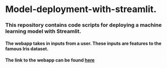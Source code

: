 # Model-deployment-with-streamlit.
### This repository contains code scripts for deploying a machine learning model with Streamlit. 
#### The webapp takes in inputs from a user. These inputs are features to the famous Iris dataset.

#### The link to the webapp can be found [here](https://alvinkimata-model-deployment-with-streamlit-app-3xeqry.streamlitapp.com/)
